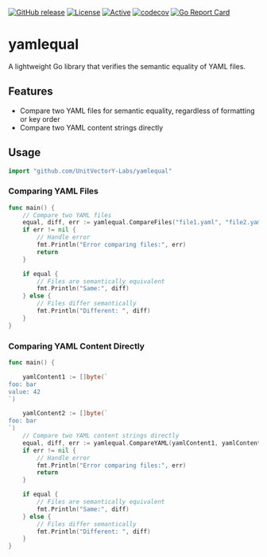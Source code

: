 [![GitHub release](https://img.shields.io/github/release/UnitVectorY-Labs/yamlequal.svg)](https://github.com/UnitVectorY-Labs/yamlequal/releases/latest) [![License](https://img.shields.io/badge/license-MIT-blue)](https://opensource.org/licenses/MIT) [![Active](https://img.shields.io/badge/Status-Active-green)](https://guide.unitvectorylabs.com/bestpractices/status/#active) [![codecov](https://codecov.io/gh/UnitVectorY-Labs/yamlequal/graph/badge.svg?token=JH6fDDrnah)](https://codecov.io/gh/UnitVectorY-Labs/yamlequal) [![Go Report Card](https://goreportcard.com/badge/github.com/UnitVectorY-Labs/yamlequal)](https://goreportcard.com/report/github.com/UnitVectorY-Labs/yamlequal)

# yamlequal

A lightweight Go library that verifies the semantic equality of YAML files.

## Features

- Compare two YAML files for semantic equality, regardless of formatting or key order
- Compare two YAML content strings directly

## Usage

```go
import "github.com/UnitVectorY-Labs/yamlequal"
```

### Comparing YAML Files

```go
func main() {
	// Compare two YAML files
	equal, diff, err := yamlequal.CompareFiles("file1.yaml", "file2.yaml")
	if err != nil {
		// Handle error
		fmt.Println("Error comparing files:", err)
		return
	}

	if equal {
		// Files are semantically equivalent
		fmt.Println("Same:", diff)
	} else {
		// Files differ semantically
		fmt.Println("Different: ", diff)
	}
}
```

### Comparing YAML Content Directly

```go
func main() {

	yamlContent1 := []byte(`
foo: bar
value: 42
`)

	yamlContent2 := []byte(`
foo: bar
`)
	// Compare two YAML content strings directly
	equal, diff, err := yamlequal.CompareYAML(yamlContent1, yamlContent2)
	if err != nil {
		// Handle error
		fmt.Println("Error comparing files:", err)
		return
	}

	if equal {
		// Files are semantically equivalent
		fmt.Println("Same:", diff)
	} else {
		// Files differ semantically
		fmt.Println("Different: ", diff)
	}
}
```
